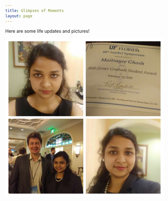 ```yaml
---
title: Glimpses of Moments
layout: page
---
```


Here are some life updates and pictures!

<img src="https://github.com/MaitrayeeGhosh20/MaitrayeeGhosh20.github.io/blob/master/images/454035E0-ECF2-4BD6-BD89-66AF2D164E12.jpeg" style="display: block; margin: auto;" />
